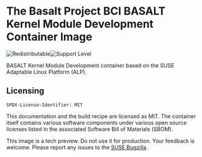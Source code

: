 # The Basalt Project BCI BASALT Kernel Module Development Container Image
![Redistributable](https://img.shields.io/badge/Redistributable-Yes-green)![Support Level](https://img.shields.io/badge/Support_Level-techpreview-blue)

BASALT Kernel Module Development container based on the SUSE Adaptable Linux Platform (ALP).

## Licensing

`SPDX-License-Identifier: MIT`

This documentation and the build recipe are licensed as MIT.
The container itself contains various software components under various open source licenses listed in the associated
Software Bill of Materials (SBOM).

This image is a tech preview. Do not use it for production.
Your feedback is welcome.
Please report any issues to the [SUSE Bugzilla](https://bugzilla.suse.com/enter_bug.cgi?product=SUSE%20Linux%20Enterprise%20Base%20Container%20Images).
